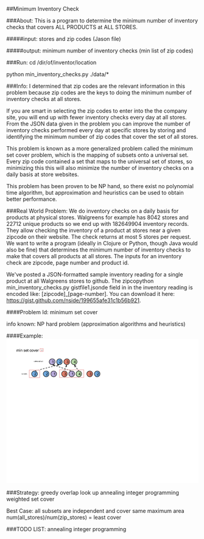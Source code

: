 ##Minimum Inventory Check

###About: 
This is a program to determine the minimum number of inventory checks that covers ALL PRODUCTS at ALL STORES.

#####input:
stores and zip codes (Jason file)

#####output:
minimum number of inventory checks (min list of zip codes)

###Run:
cd /dir/of/inventor/location

python min_inventory_checks.py ./data/*

###Info:
I determined that zip codes are the relevant information in this problem because zip codes are the keys to doing the minimum number of inventory checks at all stores. 

If you are smart in selecting the zip codes to enter into the the company site, you will end up with fewer inventory checks every day at all stores. From the JSON data given in the problem you can improve the number of inventory checks performed every day at specific stores by storing and identifying the minimum number of zip codes that cover the set of all stores. 

This problem is known as a more generalized problem called the minimum set cover problem, which is the mapping of subsets onto a universal set. Every zip code contained a set that maps to the universal set of stores, so minimizing this this will also minimize the number of inventory checks on a daily basis at store websites. 

This problem has been proven to be NP hand, so there exist no polynomial time algorithm, but approximation and heuristics can be used to obtain better performance.       


###Real World Problem:
We do inventory checks on a daily basis for products at physical stores. Walgreens for example has 8042 stores and 22712 unique products so we end up with 182649904 inventory records. They allow checking the inventory of a product at stores near a given zipcode on their website. The check returns at most 5 stores per request. We want to write a program (ideally in Clojure or Python, though Java would also be fine) that determines the minimum number of inventory checks to make that covers all products at all stores. The inputs for an inventory check are zipcode, page number and product id.

We've posted a JSON-formatted sample inventory reading for a single product at all Walgreens stores to github. The zipcopython min_inventory_checks.py gistfile1.jsonde field in in the inventory reading is encoded like: [zipcode]_[page-number]. You can download it here: https://gist.github.com/nside/199655afe31c1b56b921.


####Problem Id:
minimum set cover

info known:
NP hard problem (approximation algorithms and heuristics)

####Example:
<img src = "./minset-cover.png">

###Strategy:
greedy
overlap look up
annealing
integer programming
weighted set cover 



Best Case:
all subsets are independent and cover same maximum area
num(all_stores)/num(zip_stores) = least cover



###TODO LIST:
annealing
integer programming
